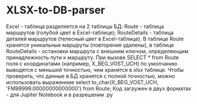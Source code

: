 # XLSX-to-DB-parser
Excel - таблица разделяется на 2 таблицы БД: Route - таблица маршрутов (голубой цвет в Excel-таблице); RouteDetails - таблица деталей маршрутов (телесный цвет в Excel-таблице). В таблице Route хранятся уникальные маршруты (повторения удалены), в таблице RouteDetails - остановки маршрута с внешним ключом, определяющим принадлежность пути к маршруту.
При вызове SELECT * from Route поля с координатами (например, X_BEG_VOST_UCH) по умолчанию выводятся с меньшей точностью, чем хранятся в xlsx таблице. Чтобы проверить, что данные в БД хранятся с полной точностью, можно использовать выраженние select to_char(X_BEG_VOST_UCH, 'FM99999.00000000000000') from Route;
Код загружен в двух форматах - для Jupiter Notebook и в разрешении .py
